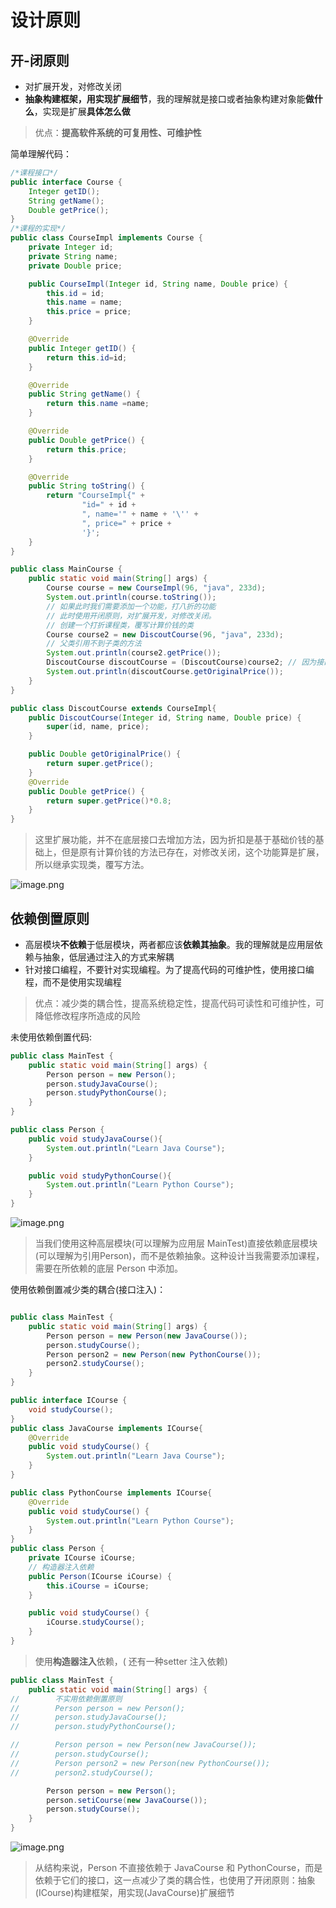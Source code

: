 # 设计原则

## 开-闭原则

- 对扩展开发，对修改关闭
- **抽象构建框架，用实现扩展细节**，我的理解就是接口或者抽象构建对象能**做什么**，实现是扩展**具体怎么做**

> 优点：**提高软件系统的可复用性、可维护性**

简单理解代码：

```java
/*课程接口*/
public interface Course {
    Integer getID();
    String getName();
    Double getPrice();
}
/*课程的实现*/
public class CourseImpl implements Course {
    private Integer id;
    private String name;
    private Double price;

    public CourseImpl(Integer id, String name, Double price) {
        this.id = id;
        this.name = name;
        this.price = price;
    }

    @Override
    public Integer getID() {
        return this.id=id;
    }

    @Override
    public String getName() {
        return this.name =name;
    }

    @Override
    public Double getPrice() {
        return this.price;
    }

    @Override
    public String toString() {
        return "CourseImpl{" +
                "id=" + id +
                ", name='" + name + '\'' +
                ", price=" + price +
                '}';
    }
}

public class MainCourse {
    public static void main(String[] args) {
        Course course = new CourseImpl(96, "java", 233d);
        System.out.println(course.toString());
		// 如果此时我们需要添加一个功能，打八折的功能
        // 此时使用开闭原则，对扩展开发，对修改关闭。
        // 创建一个打折课程类，覆写计算价钱的类
        Course course2 = new DiscoutCourse(96, "java", 233d);
        // 父类引用不到子类的方法
        System.out.println(course2.getPrice());
        DiscoutCourse discoutCourse = (DiscoutCourse)course2; // 因为接口没有子类的方法，所以需要强制转换
        System.out.println(discoutCourse.getOriginalPrice());
    }
}

public class DiscoutCourse extends CourseImpl{
    public DiscoutCourse(Integer id, String name, Double price) {
        super(id, name, price);
    }

    public Double getOriginalPrice() {
        return super.getPrice();
    }
    @Override
    public Double getPrice() {
        return super.getPrice()*0.8;
    }
}
```

> 这里扩展功能，并不在底层接口去增加方法，因为折扣是基于基础价钱的基础上，但是原有计算价钱的方法已存在，对修改关闭，这个功能算是扩展，所以继承实现类，覆写方法。

![image.png](http://ww1.sinaimg.cn/mw690/006rAlqhgy1gggbuxlrdcj30v20rkgnr.jpg)

## 依赖倒置原则

- 高层模块**不依赖**于低层模块，两者都应该**依赖其抽象**。我的理解就是应用层依赖与抽象，低层通过注入的方式来解耦
- 针对接口编程，不要针对实现编程。为了提高代码的可维护性，使用接口编程，而不是使用实现编程

> 优点：减少类的耦合性，提高系统稳定性，提高代码可读性和可维护性，可降低修改程序所造成的风险

未使用依赖倒置代码:

```java
public class MainTest {
    public static void main(String[] args) {
        Person person = new Person();
        person.studyJavaCourse();
        person.studyPythonCourse();
    }
}

public class Person {
    public void studyJavaCourse(){
        System.out.println("Learn Java Course");
    }

    public void studyPythonCourse(){
        System.out.println("Learn Python Course");
    }
}
```

![image.png](http://ww1.sinaimg.cn/mw690/006rAlqhgy1gggcfvrrqhj30is03w0sn.jpg)

> 当我们使用这种高层模块(可以理解为应用层 MainTest)直接依赖底层模块(可以理解为引用Person)，而不是依赖抽象。这种设计当我需要添加课程，需要在所依赖的底层 Person 中添加。

使用依赖倒置减少类的耦合(接口注入)：

```java

public class MainTest {
    public static void main(String[] args) {
        Person person = new Person(new JavaCourse());
        person.studyCourse();
        Person person2 = new Person(new PythonCourse());
        person2.studyCourse();
    }
}

public interface ICourse {
    void studyCourse();
}
public class JavaCourse implements ICourse{
    @Override
    public void studyCourse() {
        System.out.println("Learn Java Course");
    }
}

public class PythonCourse implements ICourse{
    @Override
    public void studyCourse() {
        System.out.println("Learn Python Course");
    }
}
public class Person {
    private ICourse iCourse;
	// 构造器注入依赖
    public Person(ICourse iCourse) {
        this.iCourse = iCourse;
    }

    public void studyCourse() {
        iCourse.studyCourse();
    }
}
```

> 使用**构造器注入**依赖，( 还有一种setter 注入依赖)

```java
public class MainTest {
    public static void main(String[] args) {
//        不实用依赖倒置原则
//        Person person = new Person();
//        person.studyJavaCourse();
//        person.studyPythonCourse();

//        Person person = new Person(new JavaCourse());
//        person.studyCourse();
//        Person person2 = new Person(new PythonCourse());
//        person2.studyCourse();

        Person person = new Person();
        person.setiCourse(new JavaCourse());
        person.studyCourse();
    }
}
```

![image.png](http://ww1.sinaimg.cn/mw690/006rAlqhgy1gggd4jl0uhj30i20cwt90.jpg)

> 从结构来说，Person 不直接依赖于 JavaCourse 和 PythonCourse，而是依赖于它们的接口，这一点减少了类的耦合性，也使用了开闭原则：抽象(ICourse)构建框架，用实现(JavaCourse)扩展细节


